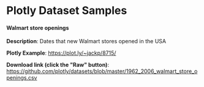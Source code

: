 # Plotly Dataset Samples

#### Walmart store openings
**Description**: Dates that new Walmart stores opened in the USA<br>

**Plotly Example**: https://plot.ly/~jackp/8715/<br>

**Download link (click the "Raw" button)**: https://github.com/plotly/datasets/blob/master/1962_2006_walmart_store_openings.csv
